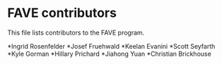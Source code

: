 # FAVE contributors
This file lists contributors to the FAVE program.

*Ingrid Rosenfelder
*Josef Fruehwald
*Keelan Evanini
*Scott Seyfarth
*Kyle Gorman
*Hillary Prichard
*Jiahong Yuan
*Christian Brickhouse